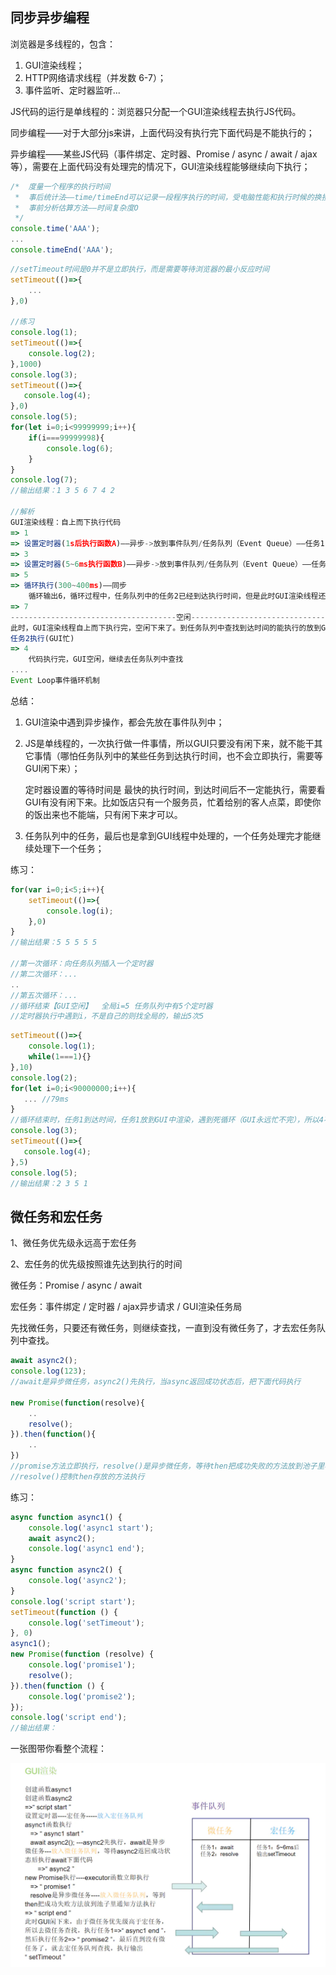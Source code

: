 ## 同步异步编程

浏览器是多线程的，包含：

1. GUI渲染线程；
2. HTTP网络请求线程（并发数 6-7）；
3. 事件监听、定时器监听...

JS代码的运行是单线程的：浏览器只分配一个GUI渲染线程去执行JS代码。

同步编程——对于大部分js来讲，上面代码没有执行完下面代码是不能执行的；

异步编程——某些JS代码（事件绑定、定时器、Promise / async / await / ajax等），需要在上面代码没有处理完的情况下，GUI渲染线程能够继续向下执行；

```javascript
/*	度量一个程序的执行时间
 *	事后统计法——time/timeEnd可以记录一段程序执行的时间，受电脑性能和执行时候的换接状态影响;
 *  事前分析估算方法——时间复杂度O
 */
console.time('AAA');
...
console.timeEnd('AAA');
```

```javascript
//setTimeout时间是0并不是立即执行，而是需要等待浏览器的最小反应时间
setTimeout(()=>{
    ...
},0)

//练习
console.log(1);
setTimeout(()=>{
    console.log(2);
},1000)
console.log(3);
setTimeout(()=>{
   console.log(4); 
},0)
console.log(5);
for(let i=0;i<99999999;i++){
    if(i===99999998){
        console.log(6);
    }
}
console.log(7);
//输出结果：1 3 5 6 7 4 2

//解析
GUI渲染线程：自上而下执行代码
=> 1
=> 设置定时器(1s后执行函数A)——异步->放到事件队列/任务队列（Event Queue）——任务1：1s后执行函数A,浏览器会开辟一个监听时间的线程来监听时间是否到达;
=> 3
=> 设置定时器(5~6ms执行函数B)——异步->放到事件队列/任务队列（Event Queue）——任务2：5~6ms后执行函数B,监听
=> 5
=> 循环执行(300~400ms)——同步
	循环输出6，循环过程中，任务队列中的任务2已经到达执行时间，但是此时GUI渲染线程还没有自上而下渲染完，所以需要所有任务队列中的任务（哪怕到达时间的）继续等待;
=> 7
-------------------------------------空闲---------------------------------------------
此时，GUI渲染线程自上而下执行完，空闲下来了。到任务队列中查找到达时间的能执行的放到GUI中去执行。如果有多个到达时间，谁先到谁先执行。
任务2执行(GUI忙)
=> 4
    代码执行完，GUI空闲，继续去任务队列中查找
....
Event Loop事件循环机制
```

总结：

1. GUI渲染中遇到异步操作，都会先放在事件队列中；

2. JS是单线程的，一次执行做一件事情，所以GUI只要没有闲下来，就不能干其它事情（哪怕任务队列中的某些任务到达执行时间，也不会立即执行，需要等GUI闲下来）；

   定时器设置的等待时间是 最快的执行时间，到达时间后不一定能执行，需要看GUI有没有闲下来。比如饭店只有一个服务员，忙着给别的客人点菜，即使你的饭出来也不能端，只有闲下来才可以。

3. 任务队列中的任务，最后也是拿到GUI线程中处理的，一个任务处理完才能继续处理下一个任务；



练习：

```javascript
for(var i=0;i<5;i++){
	setTimeout(()=>{
		console.log(i);   
	},0)
}
//输出结果：5 5 5 5 5

//第一次循环：向任务队列插入一个定时器
//第二次循环：...
..
//第五次循环：...
//循环结束【GUI空闲】  全局i=5 任务队列中有5个定时器
//定时器执行中遇到i，不是自己的则找全局的，输出5次5
```

```javascript
setTimeout(()=>{
    console.log(1);
    while(1===1){}
},10)
console.log(2);
for(let i=0;i<90000000;i++){
   ... //79ms
}
//循环结束时，任务1到达时间，任务1放到GUI中渲染，遇到死循环（GUI永远忙不完），所以4不执行
console.log(3);
setTimeout(()=>{
   console.log(4); 
},5)
console.log(5);
//输出结果：2 3 5 1
```



## 微任务和宏任务

1、微任务优先级永远高于宏任务

2、宏任务的优先级按照谁先达到执行的时间

微任务：Promise / async / await

宏任务：事件绑定 / 定时器 / ajax异步请求 / GUI渲染任务局

先找微任务，只要还有微任务，则继续查找，一直到没有微任务了，才去宏任务队列中查找。

```javascript
await async2();
console.log(123);
//await是异步微任务，async2()先执行，当async返回成功状态后，把下面代码执行

new Promise(function(resolve){
	..
	resolve();
}).then(function(){
	..
})
//promise方法立即执行，resolve()是异步微任务，等待then把成功失败的方法放到池子里再通知方法执行
//resolve()控制then存放的方法执行
```



练习：

```javascript
async function async1() {
	console.log('async1 start');
	await async2();
	console.log('async1 end');
}
async function async2() {
	console.log('async2');
}
console.log('script start');
setTimeout(function () {
	console.log('setTimeout');
}, 0)
async1();
new Promise(function (resolve) {
	console.log('promise1');
	resolve();
}).then(function () {
	console.log('promise2');
});
console.log('script end');
//输出结果：
```

一张图带你看整个流程：

![](/img/blog/render/宏任务和微任务.png)
